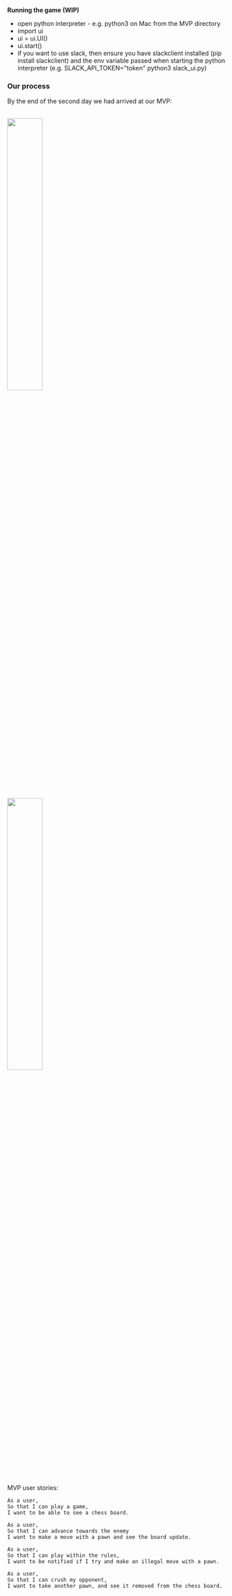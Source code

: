 **Running the game (WIP)**
- open python interpreter - e.g. python3 on Mac from the MVP directory
- import ui
- ui = ui.UI()
- ui.start()
- if you want to use slack, then ensure you have slackclient installed (pip install slackclient) and the env variable passed when starting the python interpreter (e.g. SLACK_API_TOKEN="token" python3 slack_ui.py)

### Our process

By the end of the second day we had arrived at our MVP:

<br>
<img src="https://github.com/dangyi23/makers-final-project/blob/master/docs/MVP.gif" width=40%>

<br>
<img src="https://github.com/dangyi23/makers-final-project/blob/master/docs/Chessy_with_AI.gif" width=40%>

MVP user stories:
```
As a user,
So that I can play a game,
I want to be able to see a chess board.

As a user,
So that I can advance towards the enemy
I want to make a move with a pawn and see the board update.

As a user,
So that I can play within the rules,
I want to be notified if I try and make an illegal move with a pawn.

As a user,
So that I can crush my opponent,
I want to take another pawn, and see it removed from the chess board.
```

